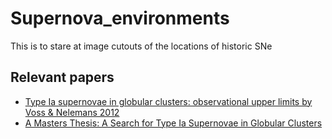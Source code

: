 # Supernova_environments

This is to stare at image cutouts of the locations of historic SNe

## Relevant papers
- [Type Ia supernovae in globular clusters: observational upper limits by Voss & Nelemans 2012](https://ui.adsabs.harvard.edu/abs/2012A%26A...539A..77V/abstract)
- [A Masters Thesis: A Search for Type Ia Supernovae in Globular Clusters](https://clok.uclan.ac.uk/32336/1/Craggs%2C%20Alan_MSc_ThesisSubmission_20240622.pdf)

